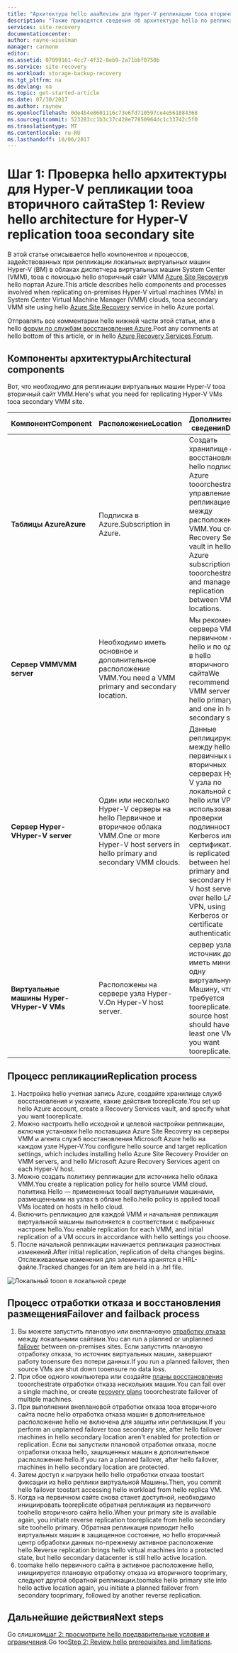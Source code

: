 ```yaml
---
title: "Архитектура hello aaaReview для Hyper-V репликации tooa вторичного сайта с помощью Azure Site Recovery | Документы Microsoft"
description: "Также приводятся сведения об архитектуре hello по репликации локальных виртуальных машин Hyper-V tooa вторичного System Center VMM сайта с помощью Azure Site Recovery."
services: site-recovery
documentationcenter: 
author: rayne-wiselman
manager: carmonm
editor: 
ms.assetid: 07099161-4cc7-4f32-8eb9-2a71bbf0750b
ms.service: site-recovery
ms.workload: storage-backup-recovery
ms.tgt_pltfrm: na
ms.devlang: na
ms.topic: get-started-article
ms.date: 07/30/2017
ms.author: raynew
ms.openlocfilehash: 0de4b4e8601116c73e6fd710597ce4e561884368
ms.sourcegitcommit: 523283cc1b3c37c428e77850964dc1c33742c5f0
ms.translationtype: MT
ms.contentlocale: ru-RU
ms.lasthandoff: 10/06/2017
---
```

# <a name="step-1-review-hello-architecture-for-hyper-v-replication-tooa-secondary-site"></a><span data-ttu-id="189eb-103">Шаг 1: Проверка hello архитектуры для Hyper-V репликации tooa вторичного сайта</span><span class="sxs-lookup"><span data-stu-id="189eb-103">Step 1: Review hello architecture for Hyper-V replication tooa secondary site</span></span>

<span data-ttu-id="189eb-104">В этой статье описывается hello компонентов и процессов, задействованных при репликации локальных виртуальных машин Hyper-V (ВМ) в облаках диспетчера виртуальных машин System Center (VMM), tooa с помощью hello вторичный сайт VMM [Azure Site Recovery](site-recovery-overview.md)в hello портал Azure.</span><span class="sxs-lookup"><span data-stu-id="189eb-104">This article describes hello components and processes involved when replicating on-premises Hyper-V virtual machines (VMs) in System Center Virtual Machine Manager (VMM) clouds, tooa secondary VMM site using hello [Azure Site Recovery](site-recovery-overview.md) service in hello Azure portal.</span></span>

<span data-ttu-id="189eb-105">Отправлять все комментарии hello нижней части этой статьи, или в hello [форум по службам восстановления Azure](https://social.msdn.microsoft.com/forums/azure/home?forum=hypervrecovmgr).</span><span class="sxs-lookup"><span data-stu-id="189eb-105">Post any comments at hello bottom of this article, or in hello [Azure Recovery Services Forum](https://social.msdn.microsoft.com/forums/azure/home?forum=hypervrecovmgr).</span></span>



## <a name="architectural-components"></a><span data-ttu-id="189eb-106">Компоненты архитектуры</span><span class="sxs-lookup"><span data-stu-id="189eb-106">Architectural components</span></span>

<span data-ttu-id="189eb-107">Вот, что необходимо для репликации виртуальных машин Hyper-V tooa вторичный сайт VMM.</span><span class="sxs-lookup"><span data-stu-id="189eb-107">Here's what you need for replicating Hyper-V VMs tooa secondary VMM site.</span></span>

<span data-ttu-id="189eb-108">**Компонент**</span><span class="sxs-lookup"><span data-stu-id="189eb-108">**Component**</span></span> | <span data-ttu-id="189eb-109">**Расположение**</span><span class="sxs-lookup"><span data-stu-id="189eb-109">**Location**</span></span> | <span data-ttu-id="189eb-110">**Дополнительные сведения**</span><span class="sxs-lookup"><span data-stu-id="189eb-110">**Details**</span></span>
--- | --- | ---
<span data-ttu-id="189eb-111">**Таблицы Azure**</span><span class="sxs-lookup"><span data-stu-id="189eb-111">**Azure**</span></span> | <span data-ttu-id="189eb-112">Подписка в Azure.</span><span class="sxs-lookup"><span data-stu-id="189eb-112">Subscription in Azure.</span></span> | <span data-ttu-id="189eb-113">Создать хранилище служб восстановления в hello подписки Azure tooorchestrate и управление репликацией между расположениями VMM.</span><span class="sxs-lookup"><span data-stu-id="189eb-113">You create a Recovery Services vault in hello Azure subscription, tooorchestrate and manage replication between VMM locations.</span></span>
<span data-ttu-id="189eb-114">**Сервер VMM**</span><span class="sxs-lookup"><span data-stu-id="189eb-114">**VMM server**</span></span> | <span data-ttu-id="189eb-115">Необходимо иметь основное и дополнительное расположение VMM.</span><span class="sxs-lookup"><span data-stu-id="189eb-115">You need a VMM primary and secondary location.</span></span> | <span data-ttu-id="189eb-116">Мы рекомендуем сервера VMM в первичном сайте hello и по одному в hello вторичного сайта</span><span class="sxs-lookup"><span data-stu-id="189eb-116">We recommend a VMM server in hello primary site, and one in hello secondary site</span></span> 
<span data-ttu-id="189eb-117">**Сервер Hyper-V**</span><span class="sxs-lookup"><span data-stu-id="189eb-117">**Hyper-V server**</span></span> |  <span data-ttu-id="189eb-118">Один или несколько Hyper-V серверы на hello Первичное и вторичное облака VMM.</span><span class="sxs-lookup"><span data-stu-id="189eb-118">One or more Hyper-V host servers in hello primary and secondary VMM clouds.</span></span> | <span data-ttu-id="189eb-119">Данные реплицируются между hello первичных и вторичных серверах Hyper-V узла по локальной сети hello или VPN с использованием проверки подлинности Kerberos или сертификат.</span><span class="sxs-lookup"><span data-stu-id="189eb-119">Data is replicated between hello primary and secondary Hyper-V host servers over hello LAN or VPN, using Kerberos or certificate authentication.</span></span>  
<span data-ttu-id="189eb-120">**Виртуальные машины Hyper-V**</span><span class="sxs-lookup"><span data-stu-id="189eb-120">**Hyper-V VMs**</span></span> | <span data-ttu-id="189eb-121">Расположены на сервере узла Hyper-V.</span><span class="sxs-lookup"><span data-stu-id="189eb-121">On Hyper-V host server.</span></span> | <span data-ttu-id="189eb-122">сервер узла Hello источник должен иметь минимум одну виртуальную Машину, что требуется tooreplicate.</span><span class="sxs-lookup"><span data-stu-id="189eb-122">hello source host server should have at least one VM that you want tooreplicate.</span></span>

## <a name="replication-process"></a><span data-ttu-id="189eb-123">Процесс репликации</span><span class="sxs-lookup"><span data-stu-id="189eb-123">Replication process</span></span>

1. <span data-ttu-id="189eb-124">Настройка hello учетная запись Azure, создайте хранилище служб восстановления и укажите, какие действия tooreplicate.</span><span class="sxs-lookup"><span data-stu-id="189eb-124">You set up hello Azure account, create a Recovery Services vault, and specify what you want tooreplicate.</span></span>
2. <span data-ttu-id="189eb-125">Можно настроить hello исходной и целевой настройки репликации, включая установки hello поставщика Azure Site Recovery на серверы VMM и агента служб восстановления Microsoft Azure hello на каждом узле Hyper-V.</span><span class="sxs-lookup"><span data-stu-id="189eb-125">You configure hello source and target replication settings, which includes installing hello Azure Site Recovery Provider on VMM servers, and hello Microsoft Azure Recovery Services agent on each Hyper-V host.</span></span>
3. <span data-ttu-id="189eb-126">Можно создать политику репликации для источника hello облака VMM.</span><span class="sxs-lookup"><span data-stu-id="189eb-126">You create a replication policy for hello source VMM cloud.</span></span> <span data-ttu-id="189eb-127">политика Hello — примененных tooall виртуальными машинами, размещенными на узлах в облаке hello.</span><span class="sxs-lookup"><span data-stu-id="189eb-127">hello policy is applied tooall VMs located on hosts in hello cloud.</span></span>
4. <span data-ttu-id="189eb-128">Включить репликацию для каждой VMM и начальная репликация виртуальной машины выполняется в соответствии с выбранных настроек hello.</span><span class="sxs-lookup"><span data-stu-id="189eb-128">You enable replication for each VMM, and initial replication of a VM occurs in accordance with hello settings you choose.</span></span>
5. <span data-ttu-id="189eb-129">После начальной репликации начинается репликация разностных изменений.</span><span class="sxs-lookup"><span data-stu-id="189eb-129">After initial replication, replication of delta changes begins.</span></span> <span data-ttu-id="189eb-130">Отслеживаемые изменения для элемента хранятся в HRL-файле.</span><span class="sxs-lookup"><span data-stu-id="189eb-130">Tracked changes for an item are held in a .hrl file.</span></span>


![Локальный tooon в локальной среде](./media/vmm-to-vmm-walkthrough-architecture/arch-onprem-onprem.png)

## <a name="failover-and-failback-process"></a><span data-ttu-id="189eb-132">Процесс отработки отказа и восстановления размещения</span><span class="sxs-lookup"><span data-stu-id="189eb-132">Failover and failback process</span></span>

1. <span data-ttu-id="189eb-133">Вы можете запустить плановую или внеплановую [отработку отказа](site-recovery-failover.md) между локальными сайтами.</span><span class="sxs-lookup"><span data-stu-id="189eb-133">You can run a planned or unplanned [failover](site-recovery-failover.md) between on-premises sites.</span></span> <span data-ttu-id="189eb-134">Если запустить плановую отработку отказа, то источник виртуальных машин, завершают работу tooensure без потери данных.</span><span class="sxs-lookup"><span data-stu-id="189eb-134">If you run a planned failover, then source VMs are shut down tooensure no data loss.</span></span>
2. <span data-ttu-id="189eb-135">При сбое одного компьютера или создайте [планы восстановления](site-recovery-create-recovery-plans.md) tooorchestrate отработки отказа нескольких машин.</span><span class="sxs-lookup"><span data-stu-id="189eb-135">You can fail over a single machine, or create [recovery plans](site-recovery-create-recovery-plans.md) tooorchestrate failover of multiple machines.</span></span>
4. <span data-ttu-id="189eb-136">При выполнении внеплановой отработки отказа tooa вторичного сайта после hello отработка отказа машин в дополнительное расположение hello не включена для защиты или репликации.</span><span class="sxs-lookup"><span data-stu-id="189eb-136">If you perform an unplanned failover tooa secondary site, after hello failover machines in hello secondary location aren't enabled for protection or replication.</span></span> <span data-ttu-id="189eb-137">Если вы запустили плановой отработки отказа, после отработки отказа hello, защищенных машин в дополнительное расположение hello.</span><span class="sxs-lookup"><span data-stu-id="189eb-137">If you ran a planned failover, after hello failover, machines in hello secondary location are protected.</span></span>
5. <span data-ttu-id="189eb-138">Затем доступ к нагрузки hello hello отработки отказа toostart фиксации из hello реплики виртуальной Машины.</span><span class="sxs-lookup"><span data-stu-id="189eb-138">Then, you commit hello failover toostart accessing hello workload from hello replica VM.</span></span>
6. <span data-ttu-id="189eb-139">Когда на первичном сайте снова станет доступной, необходимо инициировать tooreplicate обратная репликация из первичного toohello вторичного сайта hello.</span><span class="sxs-lookup"><span data-stu-id="189eb-139">When your primary site is available again, you initiate reverse replication tooreplicate from hello secondary site toohello primary.</span></span> <span data-ttu-id="189eb-140">Обратная репликация приводит hello виртуальных машин в защищенное состояние, но hello вторичный центр обработки данных по-прежнему активное расположение hello.</span><span class="sxs-lookup"><span data-stu-id="189eb-140">Reverse replication brings hello virtual machines into a protected state, but hello secondary datacenter is still hello active location.</span></span>
7. <span data-ttu-id="189eb-141">toomake hello первичного сайта в активное расположение hello, инициируется плановую отработку отказа из вторичного tooprimary, следуют другой обратной репликации.</span><span class="sxs-lookup"><span data-stu-id="189eb-141">toomake hello primary site into hello active location again, you initiate a planned failover from secondary tooprimary, followed by another reverse replication.</span></span>



## <a name="next-steps"></a><span data-ttu-id="189eb-142">Дальнейшие действия</span><span class="sxs-lookup"><span data-stu-id="189eb-142">Next steps</span></span>

<span data-ttu-id="189eb-143">Go слишком[шаг 2: просмотрите hello предварительные условия и ограничения](vmm-to-vmm-walkthrough-prerequisites.md).</span><span class="sxs-lookup"><span data-stu-id="189eb-143">Go too[Step 2: Review hello prerequisites and limitations](vmm-to-vmm-walkthrough-prerequisites.md).</span></span>
